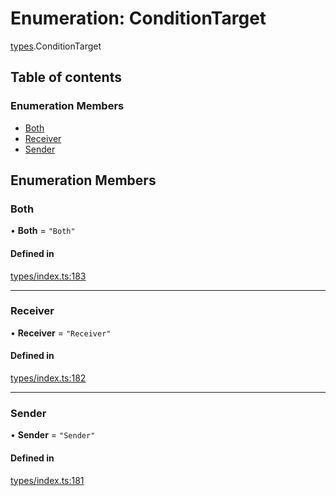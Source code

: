 # Enumeration: ConditionTarget

[types](../wiki/types).ConditionTarget

## Table of contents

### Enumeration Members

- [Both](../wiki/types.ConditionTarget#both)
- [Receiver](../wiki/types.ConditionTarget#receiver)
- [Sender](../wiki/types.ConditionTarget#sender)

## Enumeration Members

### Both

• **Both** = ``"Both"``

#### Defined in

[types/index.ts:183](https://github.com/PolymeshAssociation/polymesh-sdk/blob/339b7503/src/types/index.ts#L183)

___

### Receiver

• **Receiver** = ``"Receiver"``

#### Defined in

[types/index.ts:182](https://github.com/PolymeshAssociation/polymesh-sdk/blob/339b7503/src/types/index.ts#L182)

___

### Sender

• **Sender** = ``"Sender"``

#### Defined in

[types/index.ts:181](https://github.com/PolymeshAssociation/polymesh-sdk/blob/339b7503/src/types/index.ts#L181)
